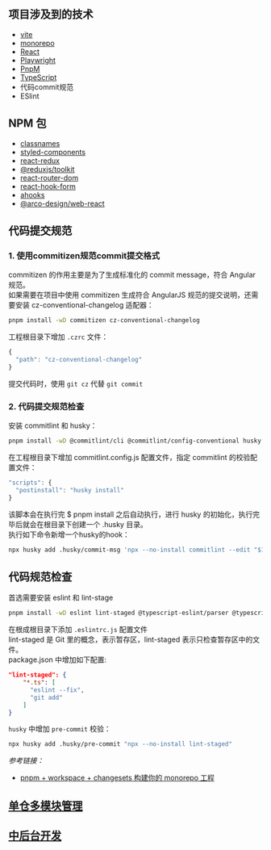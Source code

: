 ## 项目涉及到的技术

* [vite](https://vitejs.dev)
* [monorepo](/docs//monorepo.md)
* [React](https://react.dev/)
* [Playwright](https://playwright.dev/)
* [PnpM](https://pnpm.io/)
* [TypeScript](https://www.typescriptlang.org/)
* 代码commit规范
* ESlint

## NPM 包

* [classnames](https://www.npmjs.com/package/classnames)
* [styled-components](https://www.npmjs.com/package/styled-components)
* [react-redux](https://react-redux.js.org/)
* [@reduxjs/toolkit](https://redux-toolkit.js.org/)
* [react-router-dom](https://reactrouter.com/)
* [react-hook-form](https://react-hook-form.com/)
* [ahooks](https://ahooks.js.org/hooks/use-request/index)
* [@arco-design/web-react](https://arco.design/react/docs/start)

## 代码提交规范

### 1. 使用commitizen规范commit提交格式

commitizen 的作用主要是为了生成标准化的 commit message，符合 Angular 规范。  
如果需要在项目中使用 commitizen 生成符合 AngularJS 规范的提交说明，还需要安装 cz-conventional-changelog 适配器：

```bash
pnpm install -wD commitizen cz-conventional-changelog
```

工程根目录下增加 `.czrc` 文件：

```js
{
  "path": "cz-conventional-changelog"
}
```

提交代码时，使用 `git cz` 代替 `git commit`

### 2. 代码提交规范检查

安装 commitlint 和 husky：

```bash
pnpm install -wD @commitlint/cli @commitlint/config-conventional husky
```

在工程根目录下增加 commitlint.config.js 配置文件，指定 commitlint 的校验配置文件：

```js
"scripts": {
  "postinstall": "husky install"
}
```

该脚本会在执行完 $ pnpm install 之后自动执行，进行 husky 的初始化，执行完毕后就会在根目录下创建一个 .husky 目录。  
执行如下命令新增一个husky的hook：

```bash
npx husky add .husky/commit-msg 'npx --no-install commitlint --edit "$1"'
```

## 代码规范检查

首选需要安装 eslint 和 lint-stage

```bash
pnpm install -wD eslint lint-staged @typescript-eslint/parser @typescript-eslint/eslint-plugin
```

在根成根目录下添加 `.eslintrc.js` 配置文件  
lint-staged 是 Git 里的概念，表示暂存区，lint-staged 表示只检查暂存区中的文件。  
package.json 中增加如下配置:

```json
"lint-staged": {
    "*.ts": [
      "eslint --fix",
      "git add"
    ]
}
```

`husky` 中增加 `pre-commit` 校验：  

```bash
npx husky add .husky/pre-commit "npx --no-install lint-staged"
```

*参考链接：*

* [pnpm + workspace + changesets 构建你的 monorepo 工程](https://juejin.cn/post/7098609682519949325)

## [单仓多模块管理](/docs//monorepo.md)

## [中后台开发](./docs/admin.md)
